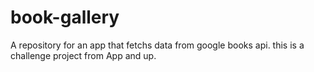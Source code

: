 # book-gallery
A repository for an app that fetchs data from google books api. this is a challenge project from App and up.
